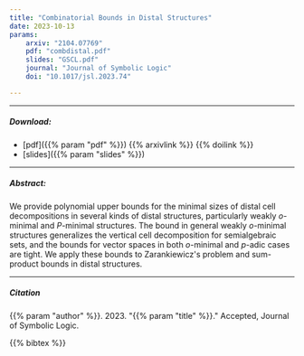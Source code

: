 ```yaml
---
title: "Combinatorial Bounds in Distal Structures" 
date: 2023-10-13
params:
    arxiv: "2104.07769"
    pdf: "combdistal.pdf"
    slides: "GSCL.pdf"
    journal: "Journal of Symbolic Logic"
    doi: "10.1017/jsl.2023.74"

---
```


---

##### Download:

- [pdf]({{% param "pdf" %}})
{{% arxivlink %}}
{{% doilink %}}
- [slides]({{% param "slides" %}})

---

##### Abstract:

We provide polynomial upper bounds for the minimal sizes of distal cell decompositions in several kinds of distal structures, particularly weakly $o$-minimal and $P$-minimal structures. The bound in general weakly $o$-minimal structures generalizes the vertical cell decomposition for semialgebraic sets, and the bounds for vector spaces in both $o$-minimal and $p$-adic cases are tight. We apply these bounds to Zarankiewicz's problem and sum-product bounds in distal structures.

---

##### Citation

{{% param "author" %}}. 2023. "{{% param "title" %}}." Accepted, Journal of Symbolic Logic.

{{% bibtex %}}